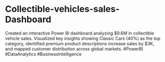# Collectible-vehicles-sales-Dashboard
Created an interactive Power BI dashboard analyzing $9.6M in collectible vehicle sales. Visualized key insights showing Classic Cars (40%) as the top category, identified premium product descriptions increase sales by $3K, and mapped customer distribution across global markets. #PowerBI #DataAnalytics #BusinessIntelligence

